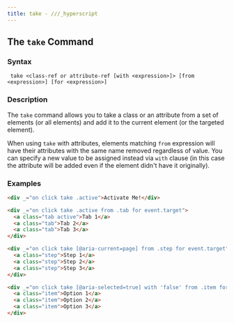 ```yaml
---
title: take - ///_hyperscript
---
```


## The `take` Command

### Syntax

```ebnf
 take <class-ref or attribute-ref [with <expression>]> [from <expression>] [for <expression>]
```

### Description

The `take` command allows you to take a class or an attribute from a set of elements (or all elements) and add it to the current element (or the targeted element).

When using `take` with attributes, elements matching `from` expression will have their attributes with the same name removed regardless of value.
You can specify a new value to be assigned instead via `with` clause (in this case the attribute will be added even if the element didn't have it originally).
### Examples

```html
<div _="on click take .active">Activate Me!</div>

<div _="on click take .active from .tab for event.target">
  <a class="tab active">Tab 1</a>
  <a class="tab">Tab 2</a>
  <a class="tab">Tab 3</a>
</div>

<div _="on click take [@aria-current=page] from .step for event.target">
  <a class="step">Step 1</a>
  <a class="step">Step 2</a>
  <a class="step">Step 3</a>
</div>

<div _="on click take [@aria-selected=true] with 'false' from .item for event.target">
  <a class="item">Option 1</a>
  <a class="item">Option 2</a>
  <a class="item">Option 3</a>
</div>
```
